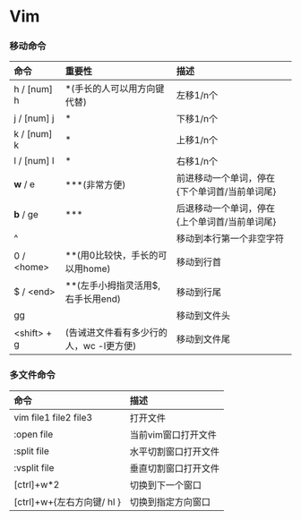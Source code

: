 # Vim

### 移动命令

| 命令 | 重要性 | 描述 |
| :--- | :--- | :--- |
| h / \[num\] h | \*\(手长的人可以用方向键代替\) | 左移1/n个 |
| j / \[num\] j | \* | 下移1/n个 |
| k / \[num\] k | \* | 上移1/n个 |
| l / \[num\] l | \* | 右移1/n个 |
| **w** / e | \*\*\*\(非常方便\) | 前进移动一个单词，停在{下个单词首/当前单词尾} |
| **b** / ge | \*\*\* | 后退移动一个单词，停在{上个单词首/当前单词尾} |
| ^ |  | 移动到本行第一个非空字符 |
| 0 / &lt;home&gt; | \*\*\(用0比较快，手长的可以用home\) | 移动到行首 |
| $ / &lt;end&gt; | \*\*\(左手小拇指灵活用$, 右手长用end\) | 移动到行尾 |
| gg |  | 移动到文件头 |
| &lt;shift&gt; + g | \(告诫进文件看有多少行的人，wc -l更方便\) | 移动到文件尾 |

### 多文件命令

| 命令 | 描述 |
| :--- | :--- |
| vim file1 file2 file3 | 打开文件 |
| :open file | 当前vim窗口打开文件 |
| :split file | 水平切割窗口打开文件 |
| :vsplit file | 垂直切割窗口打开文件 |
| \[ctrl\]+w\*2 | 切换到下一个窗口 |
| \[ctrl\]+w+{左右方向键/ hl } | 切换到指定方向窗口 |



